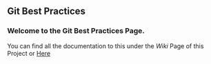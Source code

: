## Git Best Practices

### Welcome to the Git Best Practices Page.

You can find all the documentation to this under the *Wiki* Page of this Project or [Here](https://git.smartfactory.de/wiki/bestpractices/-/wikis/home)
